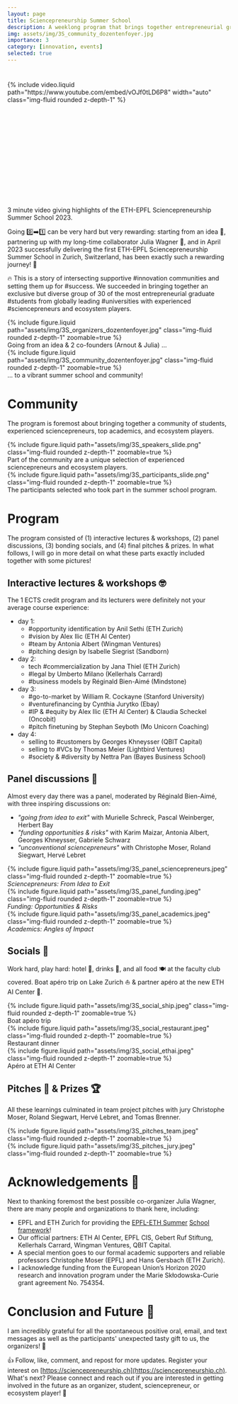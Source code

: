 ```yaml
---
layout: page
title: Sciencepreneurship Summer School
description: A weeklong program that brings together entrepreneurial graduate students, experienced sciencepreneurs, and ecosystem players. I co-founded and led the organization of the first edition, which has now grown into the bigger Sciencepreneurship Community.
img: assets/img/3S_community_dozentenfoyer.jpg
importance: 3
category: [innovation, events]
selected: true
---
```


<style type="text/css">
  .videoWrapper {
	position: relative;
	padding-bottom: 56.25%; /* 16:9 */
	padding-top: 25px;
	height: 0;
}
.videoWrapper iframe {
	position: absolute;
	top: 0;
	left: 0;
	width: 100%;
	height: 100%;
}
</style>

<div class="row mt-3">
    <div class="col-sm mt-3 mt-md-0 videoWrapper">
        {% include video.liquid path="https://www.youtube.com/embed/vOJf0tLD6P8" width="auto" class="img-fluid rounded z-depth-1" %}
    </div>
</div>
<div class="caption">
            3 minute video giving highlights of the ETH-EPFL Sciencepreneurship Summer School 2023.
        </div>

Going 0️⃣➡️1️⃣ can be very hard but very rewarding: starting from an idea 🌱, partnering up with my long-time collaborator Julia Wagner 🤝, and in April 2023 successfully delivering the first ETH-EPFL Sciencepreneurship Summer School in Zurich, Switzerland, has been exactly such a rewarding journey! 🚀

🔥 This is a story of intersecting supportive #innovation communities and setting them up for #success. We succeeded in bringing together an exclusive but diverse group of 30 of the most entrepreneurial graduate #students from globally leading #universities with experienced #sciencepreneurs and ecosystem players.

<div class="row mt-3">
    <div class="col-sm mt-3 mt-md-0">
        {% include figure.liquid path="assets/img/3S_organizers_dozentenfoyer.jpg" class="img-fluid rounded z-depth-1" zoomable=true %}
        <div class="caption">
            Going from an idea & 2 co-founders (Arnout & Julia) ...
        </div>
    </div>
    <div class="col-sm mt-3 mt-md-0">
        {% include figure.liquid path="assets/img/3S_community_dozentenfoyer.jpg" class="img-fluid rounded z-depth-1" zoomable=true %}
        <div class="caption">
            ... to a vibrant summer school and community!
        </div>
    </div>
</div>

# Community
The program is foremost about bringing together a community of students, experienced sciencepreneurs, top academics, and ecosystem players.

<div class="row mt-3">
    <div class="col-sm mt-3 mt-md-0">
        {% include figure.liquid path="assets/img/3S_speakers_slide.png" class="img-fluid rounded z-depth-1" zoomable=true %}
    </div>
</div>
<div class="caption">
    Part of the community are a unique selection of experienced sciencepreneurs and ecosystem players.
</div>

<div class="row mt-3">
    <div class="col-sm mt-3 mt-md-0">
        {% include figure.liquid path="assets/img/3S_participants_slide.png" class="img-fluid rounded z-depth-1" zoomable=true %}
    </div>
</div>
<div class="caption">
    The participants selected who took part in the summer school program.
</div>


# Program
The program consisted of (1) interactive lectures & workshops, (2) panel discussions, (3) bonding socials, and (4) final pitches & prizes. In what follows, I will go in more detail on what these parts exactly included together with some pictures!
## Interactive lectures & workshops 🤓
The 1 ECTS credit program and its lecturers were definitely not your average course experience:
- day 1:
    - #opportunity identification by Anil Sethi (ETH Zurich)
    - #vision by Alex Ilic (ETH AI Center)
    - #team by Antonia Albert (Wingman Ventures)
    - #pitching design by Isabelle Siegrist (Sandborn)
- day 2:
    - tech #commercialization by Jana Thiel (ETH Zurich)
    - #legal by Umberto Milano (Kellerhals Carrard)
    - #business models by Réginald Bien-Aimé (Mindstone)
- day 3:
    - #go-to-market by William R. Cockayne (Stanford University)
    - #venturefinancing by Cynthia Jurytko (Ebay)
    - #IP & #equity by Alex Ilic (ETH AI Center) & Claudia Scheckel (Oncobit)
    - #pitch finetuning by Stephan Seyboth (Mo Unicorn Coaching)
- day 4:
    - selling to #customers by Georges Khneysser (QBIT Capital)
    - selling to #VCs by Thomas Meier (Lightbird Ventures)
    - #society & #diversity by Nettra Pan (Bayes Business School)

## Panel discussions 🎯
Almost every day there was a panel, moderated by Réginald Bien-Aimé, with three inspiring discussions on:
- *"going from idea to exit"* with Murielle Schreck, Pascal Weinberger, Herbert Bay
- *"funding opportunities & risks"* with Karim Maizar, Antonia Albert, Georges Khneysser, Gabriele Schwarz
- *"unconventional sciencepreneurs"* with Christophe Moser, Roland Siegwart, Hervé Lebret

<div class="row mt-3">
    <div class="col-sm mt-3 mt-md-0">
        {% include figure.liquid path="assets/img/3S_panel_sciencepreneurs.jpeg" class="img-fluid rounded z-depth-1" zoomable=true %}
        <div class="caption">
            <i>Sciencepreneurs: From Idea to Exit</i>
        </div>
    </div>
    <div class="col-sm mt-3 mt-md-0">
        {% include figure.liquid path="assets/img/3S_panel_funding.jpeg" class="img-fluid rounded z-depth-1" zoomable=true %}
        <div class="caption">
            <i>Funding: Opportunities & Risks</i>
        </div>
    </div>
    <div class="col-sm mt-3 mt-md-0">
        {% include figure.liquid path="assets/img/3S_panel_academics.jpeg" class="img-fluid rounded z-depth-1" zoomable=true %}
        <div class="caption">
            <i>Academics: Angles of Impact</i>
        </div>
    </div>
</div>
<!-- <div class="caption">
    3 panel discussions with experienced sciencepreneurs, funding experts & lawyers, and top academics.
</div> -->

## Socials 🥂
Work hard, play hard: hotel 🏨, drinks 🍹, and all food 🍽️ at the faculty club covered. Boat apéro trip on Lake Zurich ⛵ & partner apéro at the new ETH AI Center 🦾.

<div class="row mt-3">
    <div class="col-sm mt-3 mt-md-0">
        {% include figure.liquid path="assets/img/3S_social_ship.jpeg" class="img-fluid rounded z-depth-1" zoomable=true %}
        <div class="caption">
            Boat apéro trip
        </div>
    </div>
    <div class="col-sm mt-3 mt-md-0">
        {% include figure.liquid path="assets/img/3S_social_restaurant.jpeg" class="img-fluid rounded z-depth-1" zoomable=true %}
        <div class="caption">
            Restaurant dinner
        </div>
    </div>
    <div class="col-sm mt-3 mt-md-0">
        {% include figure.liquid path="assets/img/3S_social_ethai.jpeg" class="img-fluid rounded z-depth-1" zoomable=true %}
        <div class="caption">
            Apéro at ETH AI Center
        </div>
    </div>
</div>

## Pitches 🎤 & Prizes 🏆
All these learnings culminated in team project pitches with jury Christophe Moser, Roland Siegwart, Hervé Lebret, and Tomas Brenner.

<div class="row mt-3">
    <div class="col-sm mt-3 mt-md-0">
        {% include figure.liquid path="assets/img/3S_pitches_team.jpeg" class="img-fluid rounded z-depth-1" zoomable=true %}
    </div>
    <div class="col-sm mt-3 mt-md-0">
        {% include figure.liquid path="assets/img/3S_pitches_jury.jpeg" class="img-fluid rounded z-depth-1" zoomable=true %}
    </div>
</div>

# Acknowledgements 🙏
Next to thanking foremost the best possible co-organizer Julia Wagner, there are many people and organizations to thank here, including:
- EPFL and ETH Zurich for providing the [EPFL-ETH Summer](https://www.epfl.ch/education/phd/doctoral-studies-structure/customized-curricula/summer-schools/summer-schools-with-eth-zurich/) [School framework](https://ethz.ch/en/research/young-researchers/doctoral-students/call-summer-school.html)!
- Our official partners: ETH AI Center, EPFL CIS, Gebert Ruf Stiftung, Kellerhals Carrard, Wingman Ventures, QBIT Capital.
- A special mention goes to our formal academic supporters and reliable professors Christophe Moser (EPFL) and Hans Gersbach (ETH Zurich).
- I acknowledge funding from the European Union’s Horizon 2020 research and innovation program under the Marie Skłodowska-Curie grant agreement No. 754354.

# Conclusion and Future 🔮
I am incredibly grateful for all the spontaneous positive oral, email, and text messages as well as the participants' unexpected tasty gift to us, the organizers! 🍫

👍 Follow, like, comment, and repost for more updates. Register your interest on [https://sciencepreneurship.ch](https://sciencepreneurship.ch). What's next? Please connect and reach out if you are interested in getting involved in the future as an organizer, student, sciencepreneur, or ecosystem player! 🚀

